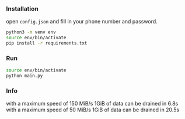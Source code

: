### Installation
open `config.json` and fill in your phone number and password.

```bash
python3 -m venv env
source env/bin/activate
pip install -r requirements.txt
```

### Run
```bash
source env/bin/activate
python main.py
```

### Info
with a maximum speed of 150 MiB/s 1GiB of data can be drained in 6.8s  
with a maximum speed of 50 MiB/s 1GiB of data can be drained in 20.5s
